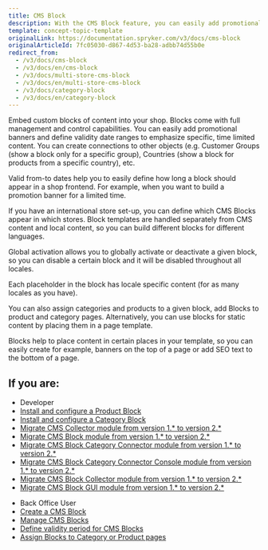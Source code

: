 ```yaml
---
title: CMS Block
description: With the CMS Block feature, you can easily add promotional banners and define validity date ranges to emphasize specific, time-limited content.
template: concept-topic-template
originalLink: https://documentation.spryker.com/v3/docs/cms-block
originalArticleId: 7fc05030-d867-4d53-ba28-adbb74d55b0e
redirect_from:
  - /v3/docs/cms-block
  - /v3/docs/en/cms-block
  - /v3/docs/multi-store-cms-block
  - /v3/docs/en/multi-store-cms-block
  - /v3/docs/category-block
  - /v3/docs/en/category-block
---
```


Embed custom blocks of content into your shop. Blocks come with full management and control capabilities. You can easily add promotional banners and define validity date ranges to emphasize specific, time limited content. You can create connections to other objects (e.g. Customer Groups (show a block only for a specific group), Countries (show a block for products from a specific country), etc.

Valid from-to dates help you to easily define how long a block should appear in a shop frontend. For example, when you want to build a promotion banner for a limited time.

If you have an international store set-up, you can define which CMS Blocks appear in which stores. Block templates are handled separately from CMS content and local content, so you can build different blocks for different languages.

Global activation allows you to globally activate or deactivate a given block, so you can disable a certain block and it will be disabled throughout all locales.

Each placeholder in the block has locale specific content (for as many locales as you have).

You can also assign categories and products to a given block, add Blocks to product and category pages. Alternatively, you can use blocks for static content by placing them in a page template.

Blocks help to place content in certain places in your template, so you can easily create for example, banners on the top of a page or add SEO text to the bottom of a page.

## If you are:
<div class="mr-container">
    <div class="mr-list-container">
        <!-- col1 -->
        <div class="mr-col">
            <ul class="mr-list mr-list-green">
                <li class="mr-title">Developer</li>
                <li><a href="https://documentation.spryker.com/v4/docs/product-block" class="mr-link">Install and configure a Product Block</a></li>
<li><a href="https://documentation.spryker.com/v4/docs/enabling-category-cms-block" class="mr-link">Install and configure a Category Block</a></li>
<li><a href="https://documentation.spryker.com/v4/docs/mg-cms-collector#upgrading-from-version-1-to-version-2" class="mr-link">Migrate CMS Collector module from version 1.* to version 2.*</a></li>
<li><a href="https://documentation.spryker.com/v4/docs/mg-cms-block#upgrading-from-version-1-to-version-2" class="mr-link">Migrate CMS Block module from version 1.* to version 2.*</a></li>
<li><a href="https://documentation.spryker.com/v4/docs/mg-cms-block-category-connector#migration-guide---cms-block-category-connector" class="mr-link">Migrate CMS Block Category Connector module from version 1.* to version 2.*</a></li>
<li><a href="https://documentation.spryker.com/v4/docs/mg-cms-block-category-connector-console" class="mr-link">Migrate CMS Block Category Connector Console module from version 1.* to version 2.*</a></li>
<li><a href="https://documentation.spryker.com/v4/docs/mg-cms-block-collector#upgrading-from-version-1-to-version-2" class="mr-link">Migrate CMS Block Collector  module from version 1.* to version 2.*</a></li>
<li><a href="https://documentation.spryker.com/v4/docs/mg-cms-block-gui#upgrading-from-version-1-to-version-2" class="mr-link">Migrate CMS Block GUI  module from version 1.* to version 2.*</a></li>
    </ul>
        </div>
        <!-- col2 -->
        <div class="mr-col">
            <ul class="mr-list mr-list-blue">
                <li class="mr-title"> Back Office User</li>
                <li><a href="https://documentation.spryker.com/v4/docs/creating-a-cms-block" class="mr-link">Create a CMS Block</a></li>
                <li><a href="https://documentation.spryker.com/v4/docs/managing-cms-blocks" class="mr-link">Manage CMS Blocks</a></li>
                <li><a href="https://documentation.spryker.com/v4/docs/defining-validity-period-for-cms-blocks" class="mr-link">Define validity period for CMS Blocks</a></li>
                <li><a href="https://documentation.spryker.com/v4/docs/assigning-blocks-to-category-or-product-pages " class="mr-link">Assign Blocks to Category or Product pages</a></li>
